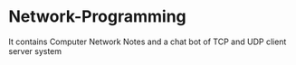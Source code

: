 # Network-Programming
It contains Computer Network Notes and a chat bot of TCP and UDP client server system
